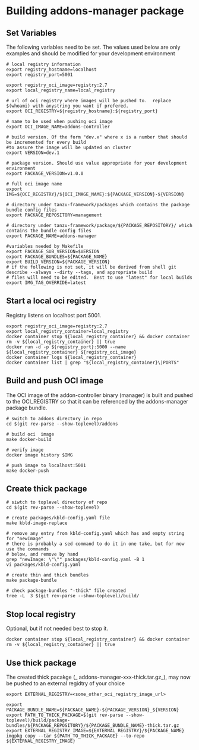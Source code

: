 # Building addons-manager package

## Set Variables
The following variables need to be set. The values used 
below are only examples and should be modified for your development environment

    # local registry information
    export registry_hostname=localhost
    export registry_port=5001
    
    export registry_oci_image=registry:2.7
    export local_registry_name=local_registry

    # url of oci registry where images will be pushed to.  replace $(whoami) with anystring you want if prefered.
    export OCI_REGISTRY=${registry_hostname}:${registry_port}
    
    # name to be used when pushing oci image 
    export OCI_IMAGE_NAME=addons-controller
 
    # build version. Of the form "dev.x" where x is a number that should be incremented for every build
    #to assure the image will be updated on cluster
    export VERSION=dev.1

    # package version. Should use value appropriate for your development environment
    export PACKAGE_VERSION=v1.0.0

    # full oci image name
    export IMG=${OCI_REGISTRY}/${OCI_IMAGE_NAME}:${PACKAGE_VERSION}-${VERSION}
    
    # directory under tanzu-framework/packages which contains the package bundle config files
    export PACKAGE_REPOSITORY=management

    # directory under tanzu-framework/package/${PACKAGE_REPOSITORY}/ which contains the bundle config files
    export PACKAGE_NAME=addons-manager

    #variables needed by Makefile
    export PACKAGE_SUB_VERSION=$VERSION
    export PACKAGE_BUNDLES=${PACKAGE_NAME} 
    export BUILD_VERSION=${PACKAGE_VERSION}
    # if the following is not set, it will be derived from shell git describe --always --dirty --tags, and appropriate build
    # files will need to be edited.  Best to use "latest" for local builds
    export IMG_TAG_OVERRIDE=latest

## Start a local oci registry

Registry listens on localhost port 5001.

    export registry_oci_image=registry:2.7
    export local_registry_container=local_registry
    docker container stop ${local_registry_container} && docker container rm -v ${local_registry_container} || true
	docker run -d -p ${registry_port}:5000 --name ${local_registry_container} ${registry_oci_image}
    docker container logs ${local_registry_container}
    docker container list | grep "${local_registry_container}\|PORTS"

## Build and push OCI image
The OCI image of the addon-controller binary (manager) is built and pushed
to the OCI_REGISTRY so that it can be referenced by the addons-manager
package bundle.

    # switch to addons directory in repo
    cd $(git rev-parse --show-toplevel)/addons
    
    # build oci  image
    make docker-build
    
    # verify image
    docker image history $IMG

    # push image to localhost:5001
    make docker-push
    
## Create thick package 
    # siwtch to toplevel directory of repo
    cd $(git rev-parse --show-toplevel)

    # create packages/kbld-config.yaml file
    make kbld-image-replace

    # remove any entry from kbld-config.yaml which has and empty string for "newImage"
    # there is probably a sed command to do it in one take, but for now use the commands
    # below, and remove by hand
    grep "newImage: \"\"" packages/kbld-config.yaml -B 1
    vi packages/kbld-config.yaml 

    # create thin and thick bundles
    make package-bundle 
    
    # check package-bundles "-thick" file created
    tree -L  3 $(git rev-parse --show-toplevel)/build/

## Stop local registry
Optional, but if not needed best to stop it. 

    docker container stop ${local_registry_container} && docker container rm -v ${local_registry_container} || true

## Use thick package 
The created thick pacakge (_ addons-manager-xxx-thick.tar.gz_), may now be pushed to an external regidtry of your choice

    export EXTERNAL_REGISTRY=<some_other_oci_registry_image_url>

    export PACKAGE_BUNDLE_NAME=${PACKAGE_NAME}-${PACKAGE_VERSION}_${VERSION}
    export PATH_TO_THICK_PACKAGE=$(git rev-parse --show-toplevel)/build/package-bundles/${PACKAGE_REPOSITORY}/${PACKAGE_BUNDLE_NAME}-thick.tar.gz
    export EXTERNAL_REGISTRY_IMAGE=${EXTERNAL_REGISTRY}/${PACKAGE_NAME}
    imgpkg copy --tar ${PATH_TO_THICK_PACKAGE} --to-repo ${EXTERNAL_REGISTRY_IMAGE}